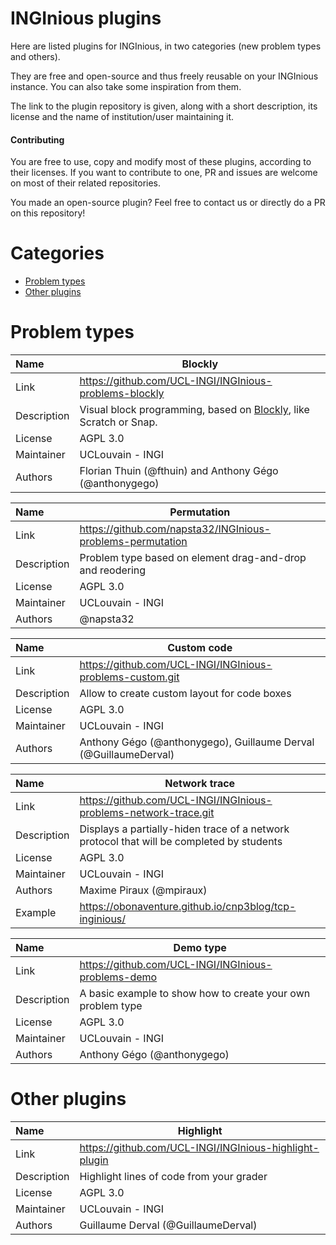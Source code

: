 # INGInious plugins

Here are listed plugins for INGInious, in two categories (new problem types and others).

They are free and open-source and thus freely reusable on your INGInious instance.
You can also take some inspiration from them.

The link to the plugin repository is given, along with a short description, 
its license and the name of institution/user maintaining it.

#### Contributing

You are free to use, copy and modify most of these plugins, according to their licenses. 
If you want to contribute to one, PR and issues are welcome on most of their related repositories.

You made an open-source plugin? 
Feel free to contact us or directly do a PR on this repository! 

# Categories

- [Problem types](#problem-types)
- [Other plugins](#other-plugins)

# Problem types

| Name | Blockly |
| :---- | ------------------------------------- |
| Link | https://github.com/UCL-INGI/INGInious-problems-blockly |
| Description | Visual block programming, based on [Blockly](https://developers.google.com/blockly/), like Scratch or Snap.|
| License | AGPL 3.0 |
| Maintainer | UCLouvain - INGI
| Authors | Florian Thuin (@fthuin) and Anthony Gégo (@anthonygego)

| Name | Permutation |
| :---- | ------------------------------------- |
| Link | https://github.com/napsta32/INGInious-problems-permutation |
| Description | Problem type based on element drag-and-drop and reodering |
| License | AGPL 3.0 |
| Maintainer | UCLouvain - INGI
| Authors | @napsta32

| Name | Custom code |
| :---- | ------------------------------------- |
| Link | https://github.com/UCL-INGI/INGInious-problems-custom.git |
| Description | Allow to create custom layout for code boxes |
| License | AGPL 3.0 |
| Maintainer | UCLouvain - INGI
| Authors | Anthony Gégo (@anthonygego), Guillaume Derval (@GuillaumeDerval)

| Name | Network trace |
| :---- | ------------------------------------- |
| Link | https://github.com/UCL-INGI/INGInious-problems-network-trace.git |
| Description | Displays a partially-hiden trace of a network protocol that will be completed by students |
| License | AGPL 3.0 |
| Maintainer | UCLouvain - INGI
| Authors | Maxime Piraux (@mpiraux)
| Example | https://obonaventure.github.io/cnp3blog/tcp-inginious/

| Name | Demo type |
| :---- | ------------------------------------- |
| Link | https://github.com/UCL-INGI/INGInious-problems-demo |
| Description | A basic example to show how to create your own problem type |
| License | AGPL 3.0 |
| Maintainer | UCLouvain - INGI
| Authors | Anthony Gégo (@anthonygego)

# Other plugins 


| Name | Highlight |
| :---- | ------------------------------------- |
| Link | https://github.com/UCL-INGI/INGInious-highlight-plugin |
| Description | Highlight lines of code from your grader |
| License | AGPL 3.0 |
| Maintainer | UCLouvain - INGI
| Authors | Guillaume Derval (@GuillaumeDerval)

